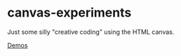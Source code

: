 # canvas-experiments

Just some silly "creative coding" using the HTML canvas.

[Demos](https://hagward.github.io/canvas-experiments/index.html)
